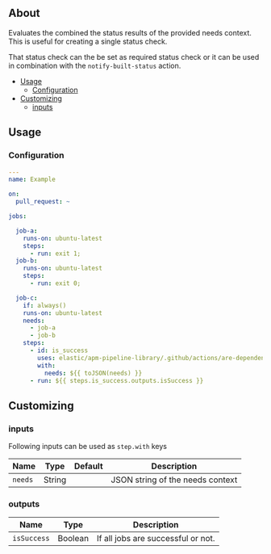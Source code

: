## About

Evaluates the combined the status results of the provided needs context.
This is useful for creating a single status check.

That status check can the be set as required status check or it can be used
in combination with the `notify-built-status` action.

* [Usage](#usage)
    * [Configuration](#configuration)
* [Customizing](#customizing)
    * [inputs](#inputs)

## Usage

### Configuration

```yaml
---
name: Example

on:
  pull_request: ~

jobs:

  job-a:
    runs-on: ubuntu-latest
    steps:
      - run: exit 1;
  job-b:
    runs-on: ubuntu-latest
    steps:
      - run: exit 0;

  job-c:
    if: always()
    runs-on: ubuntu-latest
    needs:
      - job-a
      - job-b
    steps:
      - id: is_success
        uses: elastic/apm-pipeline-library/.github/actions/are-dependent-jobs-successful@current
        with:
          needs: ${{ toJSON(needs) }}
      - run: ${{ steps.is_success.outputs.isSuccess }}
```

## Customizing

### inputs

Following inputs can be used as `step.with` keys

| Name         | Type    | Default                     | Description                      |
|--------------|---------|-----------------------------|----------------------------------|
| `needs`      | String  |                             | JSON string of the needs context |

### outputs

| Name        | Type    | Description                        |
|-------------|---------|------------------------------------|
| `isSuccess` | Boolean | If all jobs are successful or not. |
